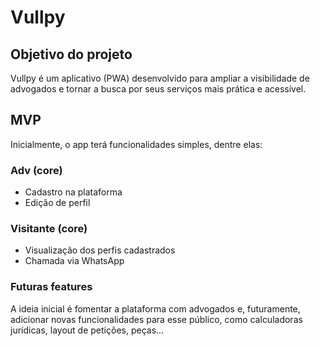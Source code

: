 # Vullpy

## Objetivo do projeto

Vullpy é um aplicativo (PWA) desenvolvido para ampliar a visibilidade de advogados e tornar a busca por seus serviços mais prática e acessível.

## MVP

Inicialmente, o app terá funcionalidades simples, dentre elas:

### Adv (core)

- Cadastro na plataforma
- Edição de perfil

### Visitante (core)

- Visualização dos perfis cadastrados
- Chamada via WhatsApp

### Futuras features

A ideia inicial é fomentar a plataforma com advogados e, futuramente, adicionar novas funcionalidades para esse público, como calculadoras jurídicas, layout de petições, peças...
